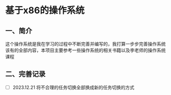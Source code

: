 # 基于x86的操作系统

## 一、简介
这个操作系统是我在学习的过程中不断完善并编写的，我打算一步步完善操作系统该有的全部内容，本项目主要参考一些操作系统的相关书籍以及李老师的操作系统课程
## 二、完善记录

- [ ] 2023.12.21 将不合理的任务切换全部换成新的任务切换的方式
